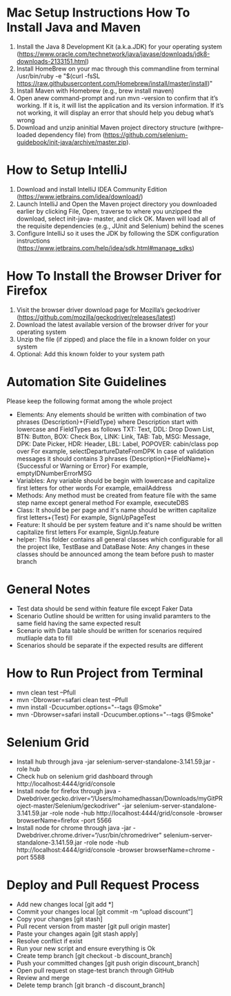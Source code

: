 # Mac Setup Instructions How To Install Java and Maven

1. Install the Java 8 Development Kit (a.k.a.JDK) for your operating system (https://www.oracle.com/technetwork/java/javase/downloads/jdk8-downloads-2133151.html)
2. Install HomeBrew on your mac through this commandline from terminal
/usr/bin/ruby -e "$(curl -fsSL https://raw.githubusercontent.com/Homebrew/install/master/install)"
3. Install Maven with Homebrew (e.g., brew install maven)
4. Open anew command-prompt and run mvn -version to confirm that it’s working. If it is, it will list the application and its version information. If it’s not working, it will display an error that should help you debug what’s wrong
5. Download and unzip aninitial Maven project directory structure (withpre-loaded dependency file) from (https://github.com/selenium-guidebook/init-java/archive/master.zip).

# How to Setup IntelliJ

1. Download and install IntelliJ IDEA Community Edition (https://www.jetbrains.com/idea/download/)
2. Launch IntelliJ and Open the Maven project directory you downloaded earlier by clicking File, Open, traverse to where you unzipped the download, select init-java- master, and click OK. Maven will load all of the requisite dependencies (e.g., JUnit and Selenium) behind the scenes
3. Configure IntelliJ so it uses the JDK by following the SDK configuration instructions (https://www.jetbrains.com/help/idea/sdk.html#manage_sdks)

# How To Install the Browser Driver for Firefox

1. Visit the browser driver download page for Mozilla’s geckodriver (https://github.com/mozilla/geckodriver/releases/latest)
2. Download the latest available version of the browser driver for your operating system
3. Unzip the file (if zipped) and place the file in a known folder on your system
4. Optional: Add this known folder to your system path

# Automation Site Guidelines

Please keep the following format among the whole project

- Elements: Any elements should be written with combination of two phrases {Description}+{FieldType} where Description start with lowercase and FieldTypes as follows TXT: Text, DDL: Drop Down List, BTN: Button, BOX: Check Box, LINK: Link, TAB: Tab, MSG: Message, DPK: Date Picker, HDR: Header, LBL: Label, POPOVER: cabin/class pop over
For example, selectDepartureDateFromDPK
In case of validation messages it should contains 3 phrases {Description}+{FieldName}+{Successful or Warning or Error} 
For example, emptyIDNumberErrorMSG
- Variables: Any variable should be begin with lowercase and capitalize first letters for other words 
For example, emailAddress
- Methods: Any method must be created from feature file with the same step name except general method 
For example, executeDBS
- Class: It should be per page and it's name should be written capitalize first letters+{Test} 
For example, SignUpPageTest
- Feature: It should be per system feature and it's name should be written capitalize first letters 
For example, SignUp.feature
- helper: This folder contains all general classes which configurable for all the project like, TestBase and DataBase Note: Any changes in these classes should be announced among the team before push to master branch

# General Notes

- Test data should be send within feature file except Faker Data
- Scenario Outline should be written for using invalid paramters to the same field having the same expected result
- Scenario with Data table should be written for scenarios required mutliaple data to fill
- Scenarios should be separate if the expected results are different

# How to Run Project from Terminal

- mvn clean test –Pfull
- mvn -Dbrowser=safari clean test –Pfull
- mvn install -Dcucumber.options="--tags @Smoke"
- mvn -Dbrowser=safari install -Dcucumber.options="--tags @Smoke"

# Selenium Grid

- Install hub through java -jar selenium-server-standalone-3.141.59.jar -role hub
- Check hub on selenium grid dashboard through http://localhost:4444/grid/console
- Install node for firefox through java -Dwebdriver.gecko.driver=“/Users/mohamedhassan/Downloads/myGitPRoject-master/Selenium/geckodriver" -jar selenium-server-standalone-3.141.59.jar -role node -hub http://localhost:4444/grid/console -browser browserName=firefox -port 5566
- Install node for chrome through java -jar -Dwebdriver.chrome.driver=“/usr/bin/chromedriver" selenium-server-standalone-3.141.59.jar -role node -hub http://localhost:4444/grid/console -browser browserName=chrome -port 5588


# Deploy and Pull Request Process

- Add new changes local [git add *]
- Commit your changes local [git commit -m “upload discount”]
- Copy your changes [git stash]
- Pull recent version from master [git pull origin master]
- Paste your changes again [git stash apply]
- Resolve conflict if exist
- Run your new script and ensure everything is Ok
- Create temp branch [git checkout -b discount_branch]
- Push your committed changes [git push origin discount_branch]
- Open pull request on stage-test branch through GitHub
- Review and merge
- Delete temp branch [git branch -d discount_branch]
